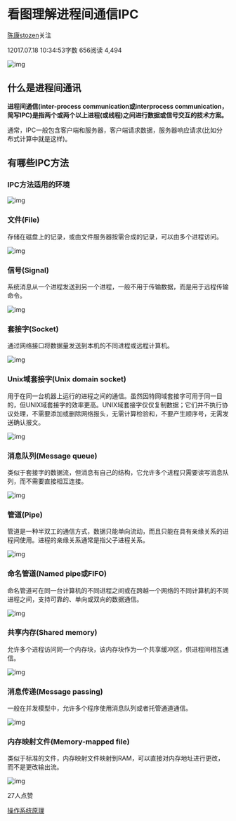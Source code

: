 # 看图理解进程间通信IPC

[陈康stozen](https://www.jianshu.com/u/6078656f6748)关注

12017.07.18 10:34:53字数 656阅读 4,494

![img](https://upload-images.jianshu.io/upload_images/5709266-1a6acc8cb9577645.png?imageMogr2/auto-orient/strip|imageView2/2/w/900/format/webp)

## 什么是进程间通讯

**进程间通信(inter-process communication或interprocess communication，简写IPC)是指两个或两个以上进程(或线程)之间进行数据或信号交互的技术方案。**

通常，IPC一般包含客户端和服务器，客户端请求数据，服务器响应请求(比如分布式计算中就是这样)。

## 有哪些IPC方法

### IPC方法适用的环境

![img](https://upload-images.jianshu.io/upload_images/5709266-d543a70327a4de43.png?imageMogr2/auto-orient/strip|imageView2/2/w/802/format/webp)

### 文件(File)

存储在磁盘上的记录，或由文件服务器按需合成的记录，可以由多个进程访问。

![img](https://upload-images.jianshu.io/upload_images/5709266-345a90d5044a49f7.png?imageMogr2/auto-orient/strip|imageView2/2/w/280/format/webp)

### 信号(Signal)

系统消息从一个进程发送到另一个进程，一般不用于传输数据，而是用于远程传输命令。

![img](https://upload-images.jianshu.io/upload_images/5709266-bc52bfc7a89dfee4.png?imageMogr2/auto-orient/strip|imageView2/2/w/790/format/webp)

### 套接字(Socket)

通过网络接口将数据量发送到本机的不同进程或远程计算机。

![img](https://upload-images.jianshu.io/upload_images/5709266-ccc181523c40ec60.png?imageMogr2/auto-orient/strip|imageView2/2/w/390/format/webp)

### Unix域套接字(Unix domain socket)

用于在同一台机器上运行的进程之间的通信。虽然因特网域套接字可用于同一目的，但UNIX域套接字的效率更高。UNIX域套接字仅仅复制数据；它们并不执行协议处理，不需要添加或删除网络报头，无需计算检验和，不要产生顺序号，无需发送确认报文。

![img](https://upload-images.jianshu.io/upload_images/5709266-cc7354cc271845c5.png?imageMogr2/auto-orient/strip|imageView2/2/w/720/format/webp)

### 消息队列(Message queue)

类似于套接字的数据流，但消息有自己的结构，它允许多个进程只需要读写消息队列，而不需要直接相互连接。

![img](https://upload-images.jianshu.io/upload_images/5709266-36b6db62bb6c4a81.png?imageMogr2/auto-orient/strip|imageView2/2/w/623/format/webp)

### 管道(Pipe)

管道是一种半双工的通信方式，数据只能单向流动，而且只能在具有亲缘关系的进程间使用。进程的亲缘关系通常是指父子进程关系。

![img](https://upload-images.jianshu.io/upload_images/5709266-523462cea67e1d73.png?imageMogr2/auto-orient/strip|imageView2/2/w/340/format/webp)

### 命名管道(Named pipe或FIFO)

命名管道可在同一台计算机的不同进程之间或在跨越一个网络的不同计算机的不同进程之间，支持可靠的、单向或双向的数据通信。

![img](https://upload-images.jianshu.io/upload_images/5709266-4eca614f99ac711b.png?imageMogr2/auto-orient/strip|imageView2/2/w/625/format/webp)

### 共享内存(Shared memory)

允许多个进程访问同一个内存块，该内存块作为一个共享缓冲区，供进程间相互通信。

![img](https://upload-images.jianshu.io/upload_images/5709266-29aa3e3d61e30c2a.png?imageMogr2/auto-orient/strip|imageView2/2/w/780/format/webp)

### 消息传递(Message passing)

一般在并发模型中，允许多个程序使用消息队列或者托管通道通信。

![img](https://upload-images.jianshu.io/upload_images/5709266-aed5f7562f4ed162.png?imageMogr2/auto-orient/strip|imageView2/2/w/550/format/webp)

### 内存映射文件(Memory-mapped file)

类似于标准的文件，内存映射文件映射到RAM，可以直接对内存地址进行更改，而不是更改输出流。

![img](https://upload-images.jianshu.io/upload_images/5709266-0c5c38ffb2a1fef2.png?imageMogr2/auto-orient/strip|imageView2/2/w/697/format/webp)



27人点赞



[操作系统原理](https://www.jianshu.com/nb/14484494)